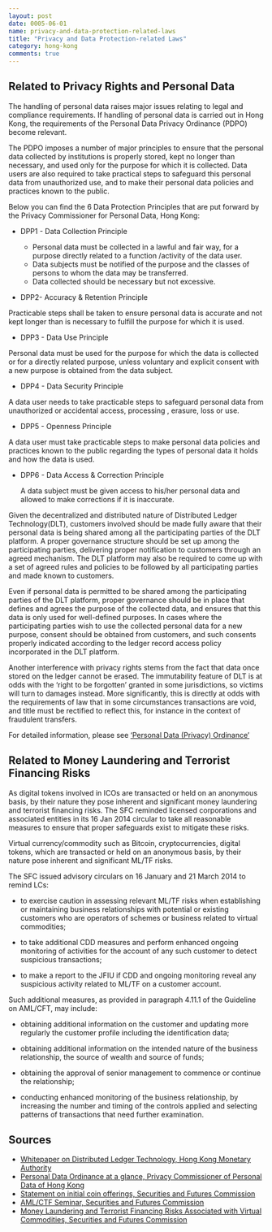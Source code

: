 ```yaml
---
layout: post
date: 0005-06-01
name: privacy-and-data-protection-related-laws
title: "Privacy and Data Protection-related Laws"
category: hong-kong
comments: true
---
```


Related to Privacy Rights and Personal Data
------ 

The handling of personal data raises major issues relating to legal and compliance requirements. If handling of personal data is carried out in Hong Kong, the requirements of the Personal Data Privacy Ordinance (PDPO) become relevant.

The PDPO imposes a number of major principles to ensure that the personal data collected by institutions is properly stored, kept no longer than necessary, and used only for the purpose for which it is collected. Data users are also required to take practical steps to safeguard this personal data from unauthorized use, and to make their personal data policies and practices known to the public.

Below you can find the 6 Data Protection Principles that are put forward by the Privacy Commissioner for Personal Data, Hong Kong:

- DPP1 - Data Collection Principle

  - Personal data must be collected in a lawful and fair way, for a purpose directly related to a function /activity of the data user.
  - Data subjects must be notified of the purpose and the classes of persons to whom the data may be transferred.
  - Data collected should be necessary but not excessive.

- DPP2- Accuracy & Retention Principle

Practicable steps shall be taken to ensure personal data is accurate and not kept longer than is necessary to fulfill the purpose for which it is used.

- DPP3 - Data Use Principle

Personal data must be used for the purpose for which the data is collected or for a directly related purpose, unless voluntary and explicit consent with a new purpose is obtained from the data subject.

- DPP4 - Data Security Principle

A data user needs to take practicable steps to safeguard personal data from unauthorized or accidental access, processing , erasure, loss or use.

- DPP5 - Openness Principle
	
A data user must take practicable steps to make personal data policies and practices known to the public regarding the types of personal data it holds and how the data is used.

- DPP6 - Data Access & Correction Principle

	A data subject must be given access to his/her personal data and allowed to make corrections if it is inaccurate.

	
Given the decentralized and distributed nature of Distributed Ledger Technology(DLT), customers involved should be made fully aware that their personal data is being shared among all the participating parties of the DLT platform. A proper governance structure should be set up among the participating parties, delivering proper notification to customers through an agreed mechanism. The DLT platform may also be required to come up with a set of agreed rules and policies to be followed by all participating parties and made known to customers.

Even if personal data is permitted to be shared among the participating parties of the DLT platform, proper governance should be in place that defines and agrees the purpose of the collected data, and ensures that this data is only used for well-defined purposes. In cases where the participating parties wish to use the collected personal data for a new purpose, consent should be obtained from customers, and such consents properly indicated according to the ledger record access policy incorporated in the DLT platform.

Another interference with privacy rights stems from the fact that data once stored on the ledger cannot be erased. The immutability feature of DLT is at odds with the ‘right to be forgotten’ granted in some jurisdictions, so victims will turn to damages instead. More significantly, this is directly at odds with the requirements of law that in some circumstances transactions are void, and title must be rectified to reflect this, for instance in the context of fraudulent transfers. 

For detailed information, please see [‘Personal Data (Privacy) Ordinance’](http://www.blis.gov.hk/blis_pdf.nsf/CurAllEngDoc/B4DF8B4125C4214D482575EF000EC5FF/$FILE/CAP_486_e_b5.pdf)


Related to Money Laundering and Terrorist Financing Risks
------ 

As digital tokens involved in ICOs are transacted or held on an anonymous basis, by their nature they pose inherent and significant money laundering and terrorist financing risks. The SFC reminded licensed corporations and associated entities in its 16 Jan 2014 circular to take all reasonable measures to ensure that proper safeguards exist to mitigate these risks.
	
Virtual currency/commodity such as Bitcoin, cryptocurrencies, digital tokens, which are transacted or held on an anonymous basis, by their nature pose inherent and significant ML/TF risks.

The SFC issued advisory circulars on 16 January and 21 March 2014 to remind LCs:

  - to exercise caution in assessing relevant ML/TF risks when establishing or maintaining business relationships with potential or existing customers who are operators of schemes or business related to virtual commodities; 

  - to take additional CDD measures and perform enhanced ongoing monitoring of activities for the account of any such customer to detect suspicious transactions; 

  - to make a report to the JFIU if CDD and ongoing monitoring reveal any suspicious activity related to ML/TF on a customer account. 

Such additional measures, as provided in paragraph 4.11.1 of the Guideline on AML/CFT, may include:

  - obtaining additional information on the customer and updating more regularly the customer profile including the identification data;

  - obtaining additional information on the intended nature of the business relationship, the source of wealth and source of funds;

  - obtaining the approval of senior management to commence or continue the relationship;

  - conducting enhanced monitoring of the business relationship, by increasing the number and timing of the controls applied and selecting patterns of transactions that need further examination.
  

Sources
------ 

- [Whitepaper on Distributed Ledger Technology, Hong Kong Monetary Authority](http://www.hkma.gov.hk/media/eng/doc/key-functions/finanical-infrastructure/Whitepaper_On_Distributed_Ledger_Technology.pdf)
- [Personal Data Ordinance at a glance, Privacy Commissioner of Personal Data of Hong Kong](https://www.pcpd.org.hk/english/data_privacy_law/ordinance_at_a_Glance/ordinance.html)
- [Statement on initial coin offerings, Securities and Futures Commission](http://www.sfc.hk/web/EN/news-and-announcements/policy-statements-and-announcements/statement-on-initial-coin-offerings.html)
- [AML/CTF Seminar, Securities and Futures Commission](http://www.sfc.hk/web/EN/files/IS/AML/SFC%20AML%20Seminar%202017_eng_web_final.pdf)
- [Money Laundering and Terrorist Financing Risks Associated with Virtual Commodities, Securities and Futures Commission](http://www.sfc.hk/edistributionWeb/gateway/EN/circular/aml/aml-regulations/doc?refNo=14EC2)

